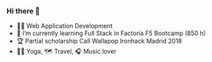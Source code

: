 ### Hi there 👋

<!--
**CSanchezCadrecha/CSanchezCadrecha** is a ✨ _special_ ✨ repository because its `README.md` (this file) appears on your GitHub profile.

Here are some ideas to get you started:-->

-  :woman_student: Web Application Development
- 🌱 I’m currently learning Full Stack in Factoria F5 Bootcamp (850 h)
-  :trophy: Partial scholarship Call Wallapop Ironhack Madrid 2018
-  :lotus_position_woman: Yoga, :world_map: Travel, :headphones: Music lover



